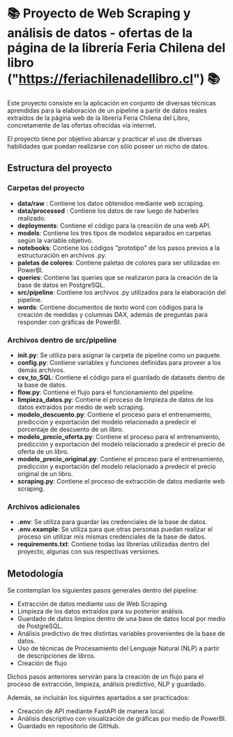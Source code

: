 # 📚 Proyecto de Web Scraping y análisis de datos - ofertas de la página de la librería Feria Chilena del libro ("https://feriachilenadellibro.cl") 📚

Este proyecto consiste en la aplicación en conjunto de diversas técnicas aprendidas para la elaboración de un pipeline a partir de datos reales extraídos de la página web de la librería Feria Chilena del Libro, concretamente de las ofertas ofrecidas vía internet.

El proyecto tiene por objetivo abarcar y practicar el uso de diversas habilidades que puedan realizarse con sólo poseer un nicho de datos. 

## Estructura del proyecto

### Carpetas del proyecto

- **data/raw** : Contiene los datos obtenidos mediante web scraping.
- **data/processed** : Contiene los datos de raw luego de haberles realizado.
- **deployments**: Contiene el código para la creación de una web API.
- **models**: Contiene los tres tipos de modelos separados en carpetas según la variable objetivo.
- **notebooks**: Contiene los códigos "prototipo" de los pasos previos a la estructuración en archivos .py.
- **paletas de colores**: Contiene paletas de colores para ser utilizadas en PowerBI.
- **queries**: Contiene las queries que se realizaron para la creación de la base de datos en PostgreSQL.
- **src/pipeline**: Contiene los archivos .py utilizados para la elaboración del pipeline.
- **words**: Contiene documentos de texto word con códigos para la creación de medidas y columnas DAX, además de preguntas para responder con gráficas de PowerBI.



### Archivos dentro de src/pipeline
- **__init__.py**: Se utiliza para asignar la carpeta de pipeline como un paquete.
- **config.py**: Contiene variables y funciones definidas para proveer a los demás archivos.
- **csv_to_SQL**: Contiene el código para el guardado de datasets dentro de la base de datos.
- **flow.py**: Contiene el flujo para el funcionamiento del pipeline.
- **limpieza_datos.py**: Contiene el proceso de limpieza de datos de los datos extraídos por medio de web scraping.
- **modelo_descuento.py**: Contiene el proceso para el entrenamiento, predicción y exportación del modelo relacionado a predecir el porcentaje de descuento de un libro.
- **modelo_precio_oferta.py**: Contiene el proceso para el entrenamiento, predicción y exportación del modelo relacionado a predecir el precio de oferta de un libro.
- **modelo_precio_original.py**: Contiene el proceso para el entrenamiento, predicción y exportación del modelo relacionado a predecir el precio original de un libro.
- **scraping.py**: Contiene el proceso de extracción de datos mediante web scraping.

### Archivos adicionales
- **.env**: Se utiliza para guardar las credenciales de la base de datos.
- **.env.example**: Se utiliza para que otras personas puedan realizar el proceso sin utilizar mis mismas credenciales de la base de datos.
- **requirements.txt**: Contiene todas las librerías utilizadas dentro del proyecto, algunas con sus respectivas versiones.

## Metodología

Se contemplan los siguientes pasos generales dentro del pipeline:

- Extracción de datos mediante uso de Web Scraping
- Limpieza de los datos extraídos para su posterior análisis.
- Guardado de datos limpios dentro de una base de datos local por medio de PostgreSQL.
- Análisis predictivo de tres distintas variables provenientes de la base de datos.
- Uso de técnicas de Procesamiento del Lenguaje Natural (NLP) a partir de descripciones de libros.
- Creación de flujo

Dichos pasos anteriores servirán para la creación de un flujo para el proceso de extracción, limpieza, análisis predictivo, NLP y guardado.


Además, se incluirán los siguintes apartados a ser practicados:
- Creación de API mediante FastAPI de manera local.
- Análisis descriptivo con visualización de gráficas por medio de PowerBI.
- Guardado en repositorio de GitHub.
